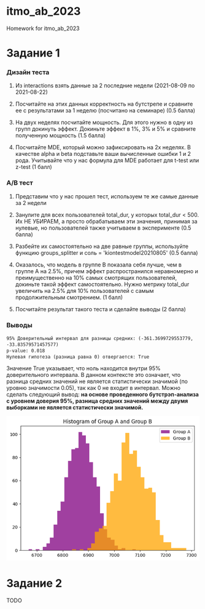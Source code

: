 # itmo_ab_2023
Homework for itmo_ab_2023

# Задание 1
### Дизайн теста
1. Из interactions взять данные за 2 последние недели (2021-08-09 по 2021-08-22)

2. Посчитайте на этих данных корректность на бутстрепе и сравните ее с результатами за 1 неделю (посчитано на семинаре) (0.5 балла)

3. На двух неделях посчитайте мощность. Для этого нужно в одну из групп докинуть эффект. Докиньте эффект в 1%, 3% и 5% и сравните полученную мощность (1.5 балла)

4. Посчитайте MDE, который можно зафиксировать на 2х неделях. В качестве alpha и beta подставьте ваши вычисленные ошибки 1 и 2 рода. Учитывайте что у нас формула для MDE работает для t-test или z-test (1 балл)

### A/B тест
1. Представим что у нас прошел тест, используем те же самые данные за 2 недели

2. Занулите для всех пользователей total_dur, у которых total_dur < 500. Их НЕ УБИРАЕМ, а просто обрабатываем эти значения, принимая за нулевые, но пользователей также учитываем в эксперименте (0.5 балла)

3. Разбейте их самостоятельно на две равные группы, используйте функцию groups_splitter и соль = 'kiontestmodel20210805' (0.5 балла)

4. Оказалось, что модель в группе В показала себя лучше, чем в группе А на 2.5%, причем эффект распространился неравномерно и преимущественно на 10% самых смотрящих пользователей, докиньте такой эффект самостоятельно. Нужно метрику total_dur увеличить на 2.5% для 10% пользователей с самым продолжительным смотрением. (1 балл)

5. Посчитайте результат такого теста и сделайте выводы (2 балла)

### Выводы
```
95% Доверительный интервал для разницы средних: (-361.3699729553779, -33.83579571457577)
p-value: 0.018
Нулевая гипотеза (разница равна 0) отвергается: True
```
Значение True указывает, что ноль находится внутри 95% доверительного интервала. В данном контексте это означает, что разница средних значений не является статистически значимой (по уровню значимости 0.05), так как 0 не входит в интервал.
Можно сделать следующий вывод: 
**на основе проведенного бутстрэп-анализа с уровнем доверия 95%, разница средних значений между двумя выборками не является статистически значимой.**

![histogram](pics/output_histogram.png)

# Задание 2
TODO